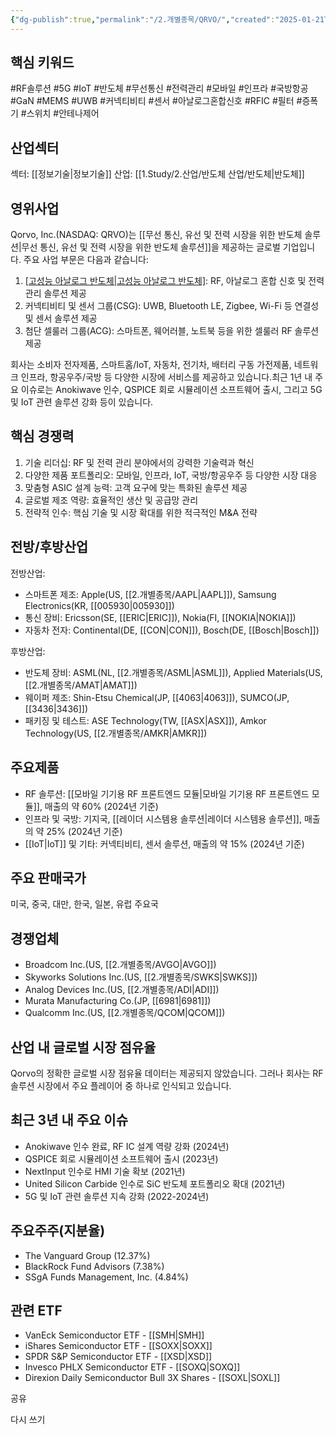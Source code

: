 ```yaml
---
{"dg-publish":true,"permalink":"/2.개별종목/QRVO/","created":"2025-01-21T06:51:51.396+09:00","updated":"2025-07-29T21:37:05.099+09:00"}
---
```


## 핵심 키워드

#RF솔루션 #5G #IoT #반도체 #무선통신 #전력관리 #모바일 #인프라 #국방항공 #GaN #MEMS #UWB #커넥티비티 #센서 #아날로그혼합신호 #RFIC #필터 #증폭기 #스위치 #안테나제어

## 산업섹터

섹터: [[정보기술\|정보기술]]
산업: [[1.Study/2.산업/반도체 산업/반도체\|반도체]]

## 영위사업

Qorvo, Inc.(NASDAQ: QRVO)는 [[무선 통신, 유선 및 전력 시장을 위한 반도체 솔루션\|무선 통신, 유선 및 전력 시장을 위한 반도체 솔루션]]을 제공하는 글로벌 기업입니다. 주요 사업 부문은 다음과 같습니다:

1. [[고성능 아날로그 반도체\|고성능 아날로그 반도체]](HPA): RF, 아날로그 혼합 신호 및 전력 관리 솔루션 제공
2. 커넥티비티 및 센서 그룹(CSG): UWB, Bluetooth LE, Zigbee, Wi-Fi 등 연결성 및 센서 솔루션 제공
3. 첨단 셀룰러 그룹(ACG): 스마트폰, 웨어러블, 노트북 등을 위한 셀룰러 RF 솔루션 제공

회사는 소비자 전자제품, 스마트홈/IoT, 자동차, 전기차, 배터리 구동 가전제품, 네트워크 인프라, 항공우주/국방 등 다양한 시장에 서비스를 제공하고 있습니다.최근 1년 내 주요 이슈로는 Anokiwave 인수, QSPICE 회로 시뮬레이션 소프트웨어 출시, 그리고 5G 및 IoT 관련 솔루션 강화 등이 있습니다.

## 핵심 경쟁력

1. 기술 리더십: RF 및 전력 관리 분야에서의 강력한 기술력과 혁신
2. 다양한 제품 포트폴리오: 모바일, 인프라, IoT, 국방/항공우주 등 다양한 시장 대응
3. 맞춤형 ASIC 설계 능력: 고객 요구에 맞는 특화된 솔루션 제공
4. 글로벌 제조 역량: 효율적인 생산 및 공급망 관리
5. 전략적 인수: 핵심 기술 및 시장 확대를 위한 적극적인 M&A 전략

## 전방/후방산업

전방산업:

- 스마트폰 제조: Apple(US, [[2.개별종목/AAPL\|AAPL]]), Samsung Electronics(KR, [[005930\|005930]])
- 통신 장비: Ericsson(SE, [[ERIC\|ERIC]]), Nokia(FI, [[NOKIA\|NOKIA]])
- 자동차 전자: Continental(DE, [[CON\|CON]]), Bosch(DE, [[Bosch\|Bosch]])

후방산업:

- 반도체 장비: ASML(NL, [[2.개별종목/ASML\|ASML]]), Applied Materials(US, [[2.개별종목/AMAT\|AMAT]])
- 웨이퍼 제조: Shin-Etsu Chemical(JP, [[4063\|4063]]), SUMCO(JP, [[3436\|3436]])
- 패키징 및 테스트: ASE Technology(TW, [[ASX\|ASX]]), Amkor Technology(US, [[2.개별종목/AMKR\|AMKR]])

## 주요제품

- RF 솔루션: [[모바일 기기용 RF 프론트엔드 모듈\|모바일 기기용 RF 프론트엔드 모듈]], 매출의 약 60% (2024년 기준)
- 인프라 및 국방: 기지국, [[레이더 시스템용 솔루션\|레이더 시스템용 솔루션]], 매출의 약 25% (2024년 기준)
- [[IoT\|IoT]] 및 기타: 커넥티비티, 센서 솔루션, 매출의 약 15% (2024년 기준)

## 주요 판매국가

미국, 중국, 대만, 한국, 일본, 유럽 주요국

## 경쟁업체

- Broadcom Inc.(US, [[2.개별종목/AVGO\|AVGO]])
- Skyworks Solutions Inc.(US, [[2.개별종목/SWKS\|SWKS]])
- Analog Devices Inc.(US, [[2.개별종목/ADI\|ADI]])
- Murata Manufacturing Co.(JP, [[6981\|6981]])
- Qualcomm Inc.(US, [[2.개별종목/QCOM\|QCOM]])

## 산업 내 글로벌 시장 점유율

Qorvo의 정확한 글로벌 시장 점유율 데이터는 제공되지 않았습니다. 그러나 회사는 RF 솔루션 시장에서 주요 플레이어 중 하나로 인식되고 있습니다.

## 최근 3년 내 주요 이슈

- Anokiwave 인수 완료, RF IC 설계 역량 강화 (2024년)
- QSPICE 회로 시뮬레이션 소프트웨어 출시 (2023년)
- NextInput 인수로 HMI 기술 확보 (2021년)
- United Silicon Carbide 인수로 SiC 반도체 포트폴리오 확대 (2021년)
- 5G 및 IoT 관련 솔루션 지속 강화 (2022-2024년)

## 주요주주(지분율)

- The Vanguard Group (12.37%)
- BlackRock Fund Advisors (7.38%)
- SSgA Funds Management, Inc. (4.84%)

## 관련 ETF

- VanEck Semiconductor ETF - [[SMH\|SMH]]
- iShares Semiconductor ETF - [[SOXX\|SOXX]]
- SPDR S&P Semiconductor ETF - [[XSD\|XSD]]
- Invesco PHLX Semiconductor ETF - [[SOXQ\|SOXQ]]
- Direxion Daily Semiconductor Bull 3X Shares - [[SOXL\|SOXL]]

공유

다시 쓰기